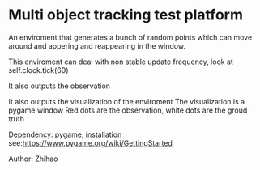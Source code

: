 # Multi object tracking test platform
An enviroment that generates a bunch of random points 
which can move around and appering and reappearing
in the window.

This enviroment can deal with non stable update frequency, look at self.clock.tick(60)

It also outputs the observation

It also outputs the visualization of the enviroment
The visualization is a pygame window
Red dots are the observation, white dots are the groud truth

Dependency: pygame,  installation see:https://www.pygame.org/wiki/GettingStarted

Author: Zhihao